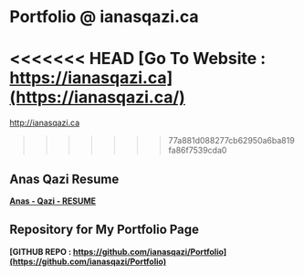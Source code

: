 # Portfolio @ ianasqazi.ca

<<<<<<< HEAD
**[Go To Website : https://ianasqazi.ca](https://ianasqazi.ca/)** 
=======
http://ianasqazi.ca
>>>>>>> 77a881d088277cb62950a6ba819fa86f7539cda0



## Anas Qazi Resume 

**[Anas - Qazi - RESUME](https://ianasqazi.ca/resume.html)** 



## Repository for My Portfolio Page

**[GITHUB REPO : https://github.com/ianasqazi/Portfolio](https://github.com/ianasqazi/Portfolio)** 
